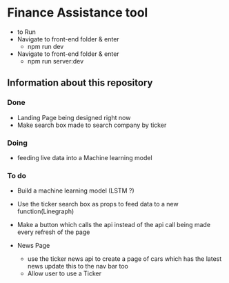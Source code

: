 # Finance Assistance tool

- to Run
- Navigate to front-end folder & enter
  - npm run dev
- Navigate to front-end folder & enter
  - npm run server:dev

## Information about this repository

### Done

- Landing Page being designed right now
- Make search box made to search company by ticker

### Doing

- feeding live data into a Machine learning model

### To do

- Build a machine learning model (LSTM ?)

- Use the ticker search box as props to feed data to a new function(Linegraph)

- Make a button which calls the api instead of the api call being made every refresh of the page

- News Page
  - use the ticker news api to create a page of cars which has the latest news update this to the nav bar too
  - Allow user to use a Ticker
